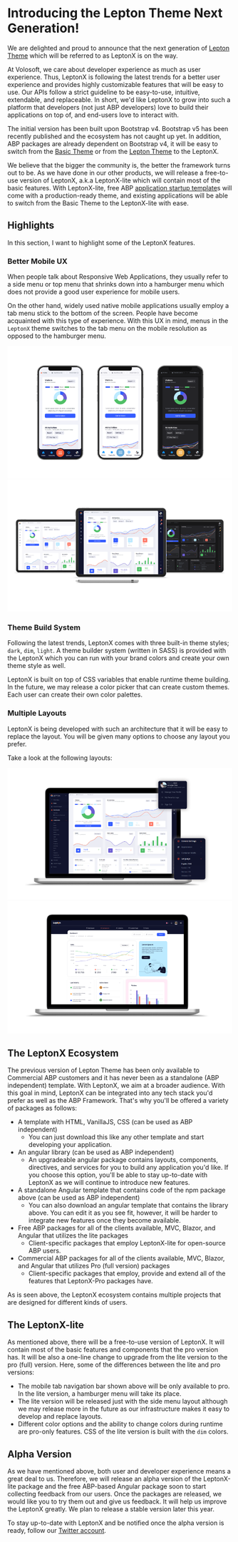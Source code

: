 # Introducing the Lepton Theme Next Generation!

We are delighted and proud to announce that the next generation of [Lepton Theme](https://leptontheme.com/) which will be referred to as LeptonX is on the way. 

At Volosoft, we care about developer experience as much as user experience. Thus, LeptonX is following the latest trends for a better user experience and provides highly customizable features that will be easy to use. Our APIs follow a strict guideline to be easy-to-use, intuitive, extendable, and replaceable. In short, we'd like LeptonX to grow into such a platform that developers (not just ABP developers) love to build their applications on top of, and end-users love to interact with. 

The initial version has been built upon Bootstrap v4. Bootstrap v5 has been recently published and the ecosystem has not caught up yet. In addition, ABP packages are already dependent on Bootstrap v4, it will be easy to switch from the [Basic Theme](https://docs.abp.io/en/abp/latest/UI/AspNetCore/Basic-Theme) or from the [Lepton Theme](https://commercial.abp.io/themes) to the LeptonX. 

We believe that the bigger the community is, the better the framework turns out to be. As we have done in our other products, we will release a free-to-use version of LeptonX, a.k.a LeptonX-lite which will contain most of the basic features. With LeptonX-lite, free ABP [application startup template](https://docs.abp.io/en/abp/latest/Startup-Templates/Application)s will come with a production-ready theme, and existing applications will be able to switch from the Basic Theme to the LeptonX-lite with ease.

## Highlights

In this section, I want to highlight some of the LeptonX features.

### Better Mobile UX

When people talk about Responsive Web Applications, they usually refer to a side menu or top menu that shrinks down into a hamburger menu which does not provide a good user experience for mobile users. 

On the other hand, widely used native mobile applications usually employ a tab menu stick to the bottom of the screen. People have become acquainted with this type of experience. With this UX in mind, menus in the `LeptonX` theme switches to the tab menu on the mobile resolution as opposed to the hamburger menu. 

![Three iPhones showing LeptonX theme for mobile resolution in dark, dim, and light themes](./mobiles.png)
![Three iPads showing LeptonX theme for tablet resolution in dark, dim and light themes](./tablets.png)

### Theme Build System

Following the latest trends, LeptonX comes with three built-in theme styles; `dark`, `dim`, `light`.
A theme builder system (written in SASS) is provided with the LeptonX which you can run with your brand colors and create your own theme style as well. 

LeptonX is built on top of CSS variables that enable runtime theme building. In the future, we may release a color picker that can create custom themes. Each user can create their own color palettes. 

### Multiple Layouts

LeptonX is being developed with such an architecture that it will be easy to replace the layout. You will be given many options to choose any layout you prefer.

Take a look at the following layouts:

![An image showing default layout for LeptonX lite and pro packages](./default-layout.png)
![An image showing top menu layout](./top-menu-layout.png)

## The LeptonX Ecosystem

The previous version of Lepton Theme has been only available to Commercial ABP customers and it has never been as a standalone (ABP independent) template. With LeptonX, we aim at a broader audience. With this goal in mind, LeptonX can be integrated into any tech stack you'd prefer as well as the ABP Framework. That's why you'll be offered a variety of packages as follows:

- A template with HTML, VanillaJS, CSS (can be used as ABP independent)
  - You can just download this like any other template and start developing your application.
- An angular library (can be used as ABP independent)
  - An upgradeable angular package contains layouts, components, directives, and services for you to build any application you'd like. If you choose this option, you'll be able to stay up-to-date with LeptonX as we will continue to introduce new features. 
- A standalone Angular template that contains code of the npm package above (can be used as ABP independent)
  - You can also download an angular template that contains the library above. You can edit it as you see fit, however, it will be harder to integrate new features once they become available.
- Free ABP packages for all of the clients available, MVC, Blazor, and Angular that utilizes the lite packages
  - Client-specific packages that employ LeptonX-lite for open-source ABP users.
- Commercial ABP packages for all of the clients available, MVC, Blazor, and Angular that utilizes Pro (full version) packages
  - Client-specific packages that employ, provide and extend all of the features that LeptonX-Pro packages have.

As is seen above, the LeptonX ecosystem contains multiple projects that are designed for different kinds of users. 

## The LeptonX-lite

As mentioned above, there will be a free-to-use version of LeptonX. It will contain most of the basic features and components that the pro version has. It will be also a one-line change to upgrade from the lite version to the pro (full) version. Here, some of the differences between the lite and pro versions: 

- The mobile tab navigation bar shown above will be only available to pro. In the lite version, a hamburger menu will take its place.
- The lite version will be released just with the side menu layout although we may release more in the future as our infrastructure makes it easy to develop and replace layouts. 
- Different color options and the ability to change colors during runtime are pro-only features. CSS of the lite version is built with the `dim` colors. 

## Alpha Version

As we have mentioned above, both user and developer experience means a great deal to us. Therefore, we will release an alpha version of the LeptonX-lite package and the free ABP-based Angular package soon to start collecting feedback from our users. Once the packages are released, we would like you to try them out and give us feedback. It will help us improve the LeptonX greatly. We plan to release a stable version later this year. 

To stay up-to-date with LeptonX and be notified once the alpha version is ready, follow our [Twitter account](https://twitter.com/volosoftcompany).